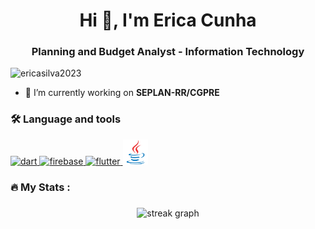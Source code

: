 <h1 align="center">Hi 👋, I'm Erica Cunha</h1>
<h3 align="center">Planning and Budget Analyst - Information Technology</h3>

<p align="left"> <img src="https://komarev.com/ghpvc/?username=ericasilva2023&label=Profile%20views&color=0e75b6&style=flat" alt="ericasilva2023" /> </p>

- 🔭 I’m currently working on **SEPLAN-RR/CGPRE**



<h3 align="left">🛠 Language and tools</h3>
<p align="left"> <a href="https://dart.dev" target="_blank" rel="noreferrer"> <img src="https://www.vectorlogo.zone/logos/dartlang/dartlang-icon.svg" alt="dart" width="40" height="40"/> </a> <a href="https://firebase.google.com/" target="_blank" rel="noreferrer"> <img src="https://www.vectorlogo.zone/logos/firebase/firebase-icon.svg" alt="firebase" width="40" height="40"/> </a> <a href="https://flutter.dev" target="_blank" rel="noreferrer"> <img src="https://www.vectorlogo.zone/logos/flutterio/flutterio-icon.svg" alt="flutter" width="40" height="40"/> </a> <a href="https://www.java.com" target="_blank" rel="noreferrer"> <img src="https://raw.githubusercontent.com/devicons/devicon/master/icons/java/java-original.svg" alt="java" width="40" height="40"/> </a> </p>


###

<h3 align="left">🔥   My Stats :</h3>

###

<div align="center">
  <img src="https://streak-stats.demolab.com?user=ericasilva2023&locale=en&mode=daily&theme=dark&hide_border=false&border_radius=5&order=3" height="220" alt="streak graph"  />
</div>

###
